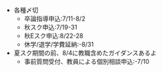 ﻿---
layout: post
categories: [慶應通信, News]
tags: [慶應通信, NL]
author: tmo
---
* 各種〆切
  * 卒論指導申込:7/11-8/2
  * 秋スク申込:7/19-31
  * 秋Eスク申込:8/22-28
  * 休学/退学/学費延納:-8/31
* 夏スク期間の前、8/4に教職含めたガイダンスあるよ
  * 事前質問受付、教員による個別相談申込:-7/10